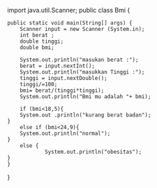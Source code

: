 import java.util.Scanner;
public class Bmi {
    
    public static void main(String[] args) {
        Scanner input = new Scanner (System.in);
        int berat ;
        double tinggi;
        double bmi;
        
        System.out.println("masukan berat :");
        berat = input.nextInt();
        System.out.println("masukkan Tinggi :");
        tinggi = input.nextDouble();
        tinggi/=100;
        bmi= berat/(tinggi*tinggi);
        System.out.println("Bmi mu adalah "+ bmi);
        
        if (bmi<18,5){
        System.out .println("kurang berat badan");
    }
        else if (bmi<24,9){
        System.out.println("normal");
    }
        else {
                System.out.println("obesitas");
    }
    }
}
